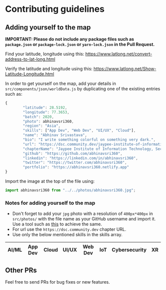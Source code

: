 # Contributing guidelines

## Adding yourself to the map

**IMPORTANT: Please do not include any package files such as `package.json` or `package-lock.json` or `yarn-lock.json` in the Pull Request.**

Find your latitude, longitude using this: https://www.latlong.net/convert-address-to-lat-long.html

Verify the latitude and longitude using this: https://www.latlong.net/Show-Latitude-Longitude.html

In order to get yourself on the map, add your details in `src/components/json/worldData.js` by duplicating one of the existing entries such as:

```JavaScript
{
        "latitude": 28.5192,
        "longitude": 77.3653,
        "batch": 2020,
        "photo": abhinavsri360,
        "region": "Asia",
        "skills": ["App Dev", "Web Dev", "UI/UX", "Cloud"],
        "name": "Abhinav Srivastava",
        "bio": "I write something colorful on something very dark.",
        "url": "https://dsc.community.dev/jaypee-institute-of-information-technology-sec-128",
        "chapterName": "Jaypee Institute of Information Technology, Sec - 128",
        "github": "https://github.com/abhinavsri360",
        "linkedin": "https://linkedin.com/in/abhinavsri360",
        "twitter": "https://twitter.com/abhinavsri360",
        "portfolio": "https://abhinavsri360.netlify.app"
}
```

Import the image at the top of the file using:

```JavaScript
import abhinavsri360 from "../../photos/abhinavsri360.jpg";
```


### Notes for adding yourself to the map

- Don't forget to add your `jpg` photo with a resolution of `400px*400px` in `src/photos/` with the file name as your GitHub username and import it. Use a tool such as [this](https://resizeimage.net) to achieve the same.
- For url use the `https://dsc.community.dev` chapter URL.
- Use only the below mentioned skills in the skills array.

| AI/ML | App Dev | Cloud | UI/UX | Web Dev | IoT | Cybersecurity | XR | 
| ----- | ------- | ----- | ----- | ------- | --- | ------------- | -- |

## Other PRs

Feel free to send PRs for bug fixes or new features.
